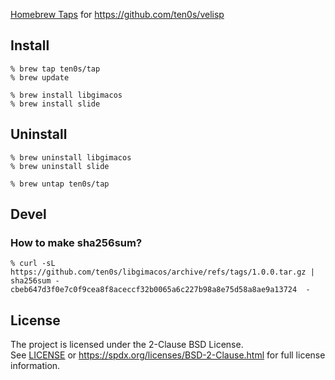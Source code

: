 [Homebrew Taps](https://docs.brew.sh/Taps) for
https://github.com/ten0s/velisp

## Install

```
% brew tap ten0s/tap
% brew update
```

```
% brew install libgimacos
% brew install slide
```

## Uninstall

```
% brew uninstall libgimacos
% brew uninstall slide
```

```
% brew untap ten0s/tap
```

## Devel

### How to make sha256sum?

```
% curl -sL https://github.com/ten0s/libgimacos/archive/refs/tags/1.0.0.tar.gz | sha256sum -
cbeb647d3f0e7c0f9cea8f8aceccf32b0065a6c227b98a8e75d58a8ae9a13724  -
```

## License

The project is licensed under the 2-Clause BSD License.<br>
See [LICENSE](LICENSE) or
https://spdx.org/licenses/BSD-2-Clause.html
for full license information.
